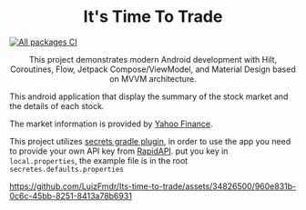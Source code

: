 <h1 align="center">It's Time To Trade</h1>

[![All packages CI](https://github.com/LuizFmdr/Its-time-to-trade/actions/workflows/build.yml/badge.svg?branch=master)](https://github.com/LuizFmdr/Its-time-to-trade/actions/workflows/build.yml)

<p align="center">  
This project demonstrates modern Android development with Hilt, Coroutines, Flow, Jetpack Compose/ViewModel, and Material Design based on MVVM architecture.
</p>

This android application that display the summary of the stock market and the details of each stock.

The market information is provided by [Yahoo Finance](https://rapidapi.com/apidojo/api/yahoo-finance1).

This project utilizes [secrets gradle plugin](https://github.com/google/secrets-gradle-plugin), in order to use the app
you need to provide your own API key from [RapidAPI](https://rapidapi.com/apidojo/api/yahoo-finance1).
put you key in `local.properties`, the example file is in the root `secretes.defaults.properties` 



https://github.com/LuizFmdr/Its-time-to-trade/assets/34826500/960e831b-0c6c-45bb-8251-8413a78b6931
